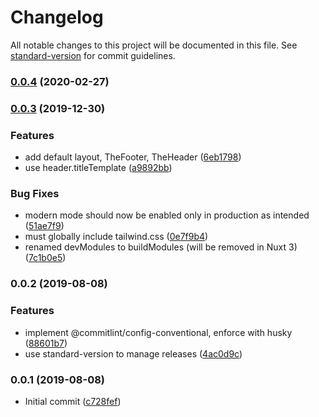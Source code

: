 # Changelog

All notable changes to this project will be documented in this file. See [standard-version](https://github.com/conventional-changelog/standard-version) for commit guidelines.

### [0.0.4](https://github.com/curtisbelt/nuxtjs-template/compare/v0.0.3...v0.0.4) (2020-02-27)

### [0.0.3](https://github.com/CurtisBelt/nuxtjs-template/compare/v0.0.2...v0.0.3) (2019-12-30)


### Features

* add default layout, TheFooter, TheHeader ([6eb1798](https://github.com/CurtisBelt/nuxtjs-template/commit/6eb17981a59afe701b221f69eeed147493a3ed9a))
* use header.titleTemplate ([a9892bb](https://github.com/CurtisBelt/nuxtjs-template/commit/a9892bb7056effffaf2ddd2064eb38e8bbfdef0b))


### Bug Fixes

* modern mode should now be enabled only in production as intended ([51ae7f9](https://github.com/CurtisBelt/nuxtjs-template/commit/51ae7f9c55c034f3933733a911fb26cea12012f9))
* must globally include tailwind.css ([0e7f9b4](https://github.com/CurtisBelt/nuxtjs-template/commit/0e7f9b4f9e2db4749a39bb9b01c91f11c05a722e))
* renamed devModules to buildModules (will be removed in Nuxt 3) ([7c1b0e5](https://github.com/CurtisBelt/nuxtjs-template/commit/7c1b0e5f0b114a86bb5ea834b13cac68c41bec5f))

### 0.0.2 (2019-08-08)

### Features

- implement @commitlint/config-conventional, enforce with husky ([88601b7](https://github.com/CurtisBelt/nuxtjs-template/commit/88601b7))
- use standard-version to manage releases ([4ac0d9c](https://github.com/CurtisBelt/nuxtjs-template/commit/4ac0d9c))

### 0.0.1 (2019-08-08)

- Initial commit ([c728fef](https://github.com/CurtisBelt/nuxtjs-template/commit/c728fef))
